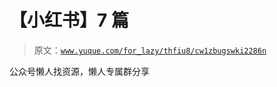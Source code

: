 # 【小红书】7 篇

> 原文：[`www.yuque.com/for_lazy/thfiu8/cw1zbugswki2286n`](https://www.yuque.com/for_lazy/thfiu8/cw1zbugswki2286n)

公众号懒人找资源，懒人专属群分享